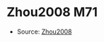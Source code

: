 <a name="material" />

# Zhou2008 M71
<script type="application/ld+json">
  {
    "@context": "https://schema.org/",
    "@type": "ChemicalSubstance",
    "http://purl.org/dc/terms/conformsTo":
      {
        "@type": "CreativeWork",
        "@id": "https://bioschemas.org/profiles/ChemicalSubstance/0.4-RELEASE/"
      },
    "@id": "https://egonw.github.io/nanowiki/nanowiki283.html#material",
    "name": "Zhou2008 M71",
    "sameAs": "http://127.0.0.1/mediawiki/index.php/Special:URIResolver/Zhou2008_M71"
  }
</script>


* Source: [Zhou2008](http://127.0.0.1/mediawiki/index.php/Special:URIResolver/Zhou2008)
